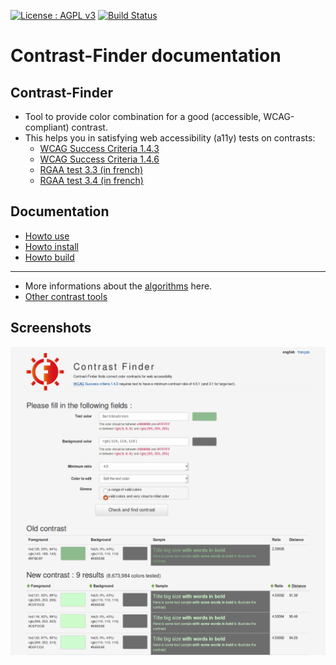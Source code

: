[![License : AGPL v3](https://img.shields.io/badge/License-AGPL3-blue.svg)](https://github.com/Asqatasun/Contrast-Finder/blob/master/LICENSE) 
[![Build Status](https://travis-ci.org/Asqatasun/Contrast-Finder.svg)](https://travis-ci.org/Asqatasun/Contrast-Finder)
# Contrast-Finder documentation

## Contrast-Finder

* Tool to provide color combination for a good (accessible, WCAG-compliant) contrast.
* This helps you in satisfying web accessibility (a11y) tests on contrasts:
  * [WCAG Success Criteria 1.4.3](http://www.w3.org/TR/WCAG20/#visual-audio-contrast-contrast)
  * [WCAG Success Criteria 1.4.6](http://www.w3.org/TR/WCAG20/#visual-audio-contrast7)
  * [RGAA test 3.3 (in french)](http://references.modernisation.gouv.fr/rgaa-accessibilite/criteres.html#crit-3-3)
  * [RGAA test 3.4 (in french)](http://references.modernisation.gouv.fr/rgaa-accessibilite/criteres.html#crit-3-4)


## Documentation
* [Howto use](Howto-use.md)
* [Howto install](10_Install_doc/README.md)
* [Howto build](30_Contributor_doc/Build/README.md)

---
* More informations about the [algorithms](The-algorithms.md) here.
* [Other contrast tools](Other-contrast-tools.md)


## Screenshots
![Screenshot - Contrast-Finder v0.5.1](images/screenshot/screenshot.EN_contrast-finder.v0.5.1_2017-06-15_grey_kranken.io-lossy.png)


